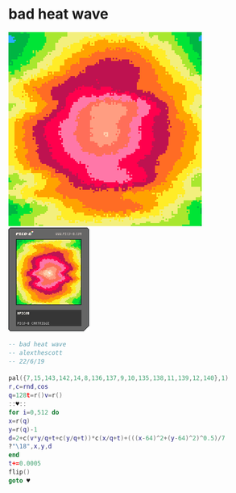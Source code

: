 <h1>bad heat wave</h1>

<img src='bad_heat_wave.gif'></img>
<img src='bad_heat_wave.png'></img>

``` Lua
-- bad heat wave
-- alexthescott
-- 22/6/19

pal({7,15,143,142,14,8,136,137,9,10,135,138,11,139,12,140},1)
r,c=rnd,cos
q=128t=r()v=r()
::♥::
for i=0,512 do
x=r(q)
y=r(q)-1
d=2+c(v*y/q+t+c(y/q+t))*c(x/q+t)+(((x-64)^2+(y-64)^2)^0.5)/7
?"\18",x,y,d
end
t+=0.0005
flip()
goto ♥
```
